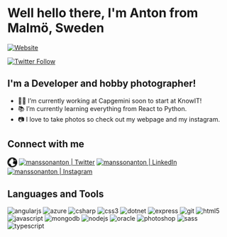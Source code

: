 # Well hello there, I'm Anton from Malmö, Sweden

[![Website](https://img.shields.io/website?style=for-the-badge&up_color=Green&up_message=manssonanton&url=https%3A%2F%2Fmanssonanton.com%2F)](https://manssonanton.com/)

[![Twitter Follow](https://img.shields.io/twitter/follow/mansson_anton1?label=Follow&style=for-the-badge)](https://twitter.com/mansson_anton1)

## I'm a Developer and hobby photographer!

- 👨‍💻 I’m currently working at Capgemini soon to start at KnowIT!
- 📚 I’m currently learning everything from React to Python.
- 📷 I love to take photos so check out my webpage and my instagram.

## Connect with me

[<img align="center" alt="manssonanton.com" width="22px" src="https://raw.githubusercontent.com/iconic/open-iconic/master/svg/globe.svg" />][website]
[<img align="center" alt="manssonanton | Twitter" width="22px" src="https://cdn.jsdelivr.net/npm/simple-icons@v3/icons/twitter.svg" />][twitter]
[<img align="center" alt="manssonanton | LinkedIn" width="22px" src="https://cdn.jsdelivr.net/npm/simple-icons@v3/icons/linkedin.svg" />][linkedin]
[<img align="center" alt="manssonanton | Instagram" width="22px" src="https://cdn.jsdelivr.net/npm/simple-icons@v3/icons/instagram.svg" />][instagram]

## Languages and Tools

<p align="left"><img src="https://devicons.github.io/devicon/devicon.git/icons/angularjs/angularjs-original.svg" alt="angularjs" width="40" height="40"/> <img src="https://www.vectorlogo.zone/logos/microsoft_azure/microsoft_azure-icon.svg" alt="azure" width="40" height="40"/> <img src="https://devicons.github.io/devicon/devicon.git/icons/csharp/csharp-original.svg" alt="csharp" width="40" height="40"/> <img src="https://devicons.github.io/devicon/devicon.git/icons/css3/css3-original-wordmark.svg" alt="css3" width="40" height="40"/> <img src="https://devicons.github.io/devicon/devicon.git/icons/dot-net/dot-net-original-wordmark.svg" alt="dotnet" width="40" height="40"/> <img src="https://devicons.github.io/devicon/devicon.git/icons/express/express-original-wordmark.svg" alt="express" width="40" height="40"/> <img src="https://www.vectorlogo.zone/logos/git-scm/git-scm-icon.svg" alt="git" width="40" height="40"/> <img src="https://devicons.github.io/devicon/devicon.git/icons/html5/html5-original-wordmark.svg" alt="html5" width="40" height="40"/> <img src="https://devicons.github.io/devicon/devicon.git/icons/javascript/javascript-original.svg" alt="javascript" width="40" height="40"/> <img src="https://devicons.github.io/devicon/devicon.git/icons/mongodb/mongodb-original-wordmark.svg" alt="mongodb" width="40" height="40"/> <img src="https://devicons.github.io/devicon/devicon.git/icons/nodejs/nodejs-original-wordmark.svg" alt="nodejs" width="40" height="40"/> <img src="https://devicons.github.io/devicon/devicon.git/icons/oracle/oracle-original.svg" alt="oracle" width="40" height="40"/> <img src="https://devicons.github.io/devicon/devicon.git/icons/photoshop/photoshop-plain.svg" alt="photoshop" width="40" height="40"/> <img src="https://devicons.github.io/devicon/devicon.git/icons/sass/sass-original.svg" alt="sass" width="40" height="40"/> <img src="https://devicons.github.io/devicon/devicon.git/icons/typescript/typescript-original.svg" alt="typescript" width="40" height="40"/></p>

[website]: https://manssonanton.com/
[twitter]: https://twitter.com/mansson_anton1
[instagram]: https://instagram.com/mansson_anton
[linkedin]: https://www.linkedin.com/in/anton-mansson/
